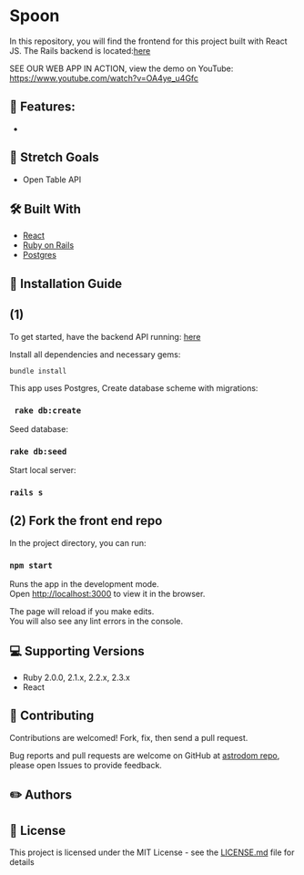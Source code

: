 # Spoon 
In this repository, you will find the frontend for this project built with React JS. The Rails backend is located:[here](https://github.com/danherrera0/SPOON_Server)


SEE OUR WEB APP IN ACTION, view the demo on YouTube: https://www.youtube.com/watch?v=OA4ye_u4Gfc

## 📌 Features:
* 


## 🎯 Stretch Goals
* Open Table API

## 🛠 Built With
* [React](https://reactjs.org/) 
* [Ruby on Rails](https://rubyonrails.org/)
* [Postgres](https://www.sqlite.org/) 

## 📑 Installation Guide

## (1)

To get started, have the backend API running: [here](https://github.com/danherrera0/SPOON_Server)

Install all dependencies and necessary gems:

`bundle install `

This app uses Postgres, Create database scheme with migrations:

### ` rake db:create`

Seed database:

### ` rake db:seed `

Start local server:

### ` rails s `


## (2) Fork the front end repo

In the project directory, you can run:

### `npm start`

Runs the app in the development mode.<br>
Open [http://localhost:3000](http://localhost:3000) to view it in the browser.

The page will reload if you make edits.<br>
You will also see any lint errors in the console.



## 💻 Supporting Versions
- Ruby 2.0.0, 2.1.x, 2.2.x, 2.3.x
- React 


## 🤩 Contributing

Contributions are welcomed!  Fork, fix, then send a pull request.

Bug reports and pull requests are welcome on GitHub at [astrodom repo](https://github.com/diaaanek/astrodom_frontend), please open Issues to provide feedback.

## ✏️ Authors


## 📗 License

This project is licensed under the MIT License - see the [LICENSE.md](LICENSE.md) file for details
